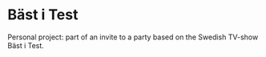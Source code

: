# Bäst i Test

Personal project: part of an invite to a party based on the Swedish TV-show Bäst i Test. 
